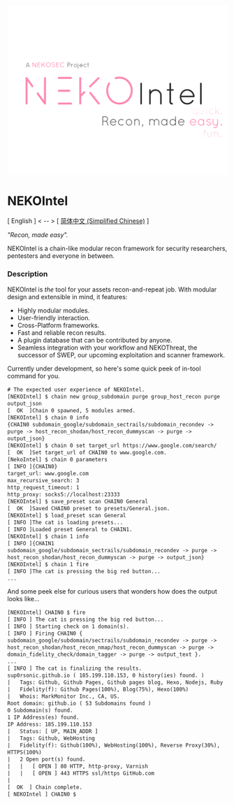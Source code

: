 ![NEKOIntel Logo](nekointel-logo.png)

# NEKOIntel

[ English ] < -- > [ [简体中文 (Simplified Chinese)](README_cn.md) ]

*"Recon, made easy".*

NEKOIntel is a chain-like modular recon framework for security researchers, pentesters and everyone in between.

### Description

NEKOIntel is *the* tool for your assets recon-and-repeat job. With modular design and extensible in mind, it features:

- Highly modular modules.
- User-friendly interaction.
- Cross-Platform frameworks.
- Fast and reliable recon results.
- A plugin database that can be contributed by anyone.
- Seamless integration with your workflow and NEKOThreat, the successor of SWEP, our upcoming exploitation and scanner framework.

Currently under development, so here's some quick peek of in-tool command for you.

```
# The expected user experience of NEKOIntel.
[NEKOIntel] $ chain new group_subdomain purge group_host_recon purge output_json
[  OK  ]Chain 0 spawned, 5 modules armed.
[NEKOIntel] $ chain 0 info
{CHAIN0 subdomain_google/subdomain_sectrails/subdomain_recondev -> purge -> host_recon_shodan/host_recon_dummyscan -> purge -> output_json}
[NEKOIntel] $ chain 0 set target_url https://www.google.com/search/
[  OK  ]Set target_url of CHAIN0 to www.google.com.
[NekoIntel] $ chain 0 parameters
[ INFO ]{CHAIN0}
target_url: www.google.com
max_recursive_search: 3
http_request_timeout: 1
http_proxy: socks5://localhost:23333
[NEKOIntel] $ save_preset scan CHAIN0 General
[  OK  ]Saved CHAIN0 preset to presets/General.json.
[NEKOIntel] $ load_preset scan General
[ INFO ]The cat is loading presets...
[ INFO ]Loaded preset General to CHAIN1.
[NEKOIntel] $ chain 1 info
[ INFO ]{CHAIN1 subdomain_google/subdomain_sectrails/subdomain_recondev -> purge -> host_recon_shodan/host_recon_dummyscan -> purge -> output_json}
[NEKOIntel] $ chain 1 fire
[ INFO ]The cat is pressing the big red button...
...
```

And some peek else for curious users that wonders how does the output looks like...

```
[NEKOIntel] CHAIN0 $ fire
[ INFO ] The cat is pressing the big red button...
[ INFO ] Starting check on 1 domain(s).
[ INFO ] Firing CHAIN0 { subdomain_google/subdomain/sectrails/subdomain_recondev -> purge -> host_recon_shodan/host_recon_nmap/host_recon_dummyscan -> purge -> domain_fidelity_check/domain_tagger -> purge -> output_text }.
...
[ INFO ] The cat is finalizing the results.
sup0rsonic.github.io ( 185.199.110.153, 0 history(ies) found. )
|   Tags: Github, Github Pages, Github pages blog, Hexo, Nodejs, Ruby
|   Fidelity(f): Github Pages(100%), Blog(75%), Hexo(100%)	
|	Whois: MarkMonitor Inc., CA, US.
Root domain: github.io ( 53 Subdomains found )
0 Subdomain(s) found.
1 IP Address(es) found.
IP Address: 185.199.110.153
|	Status: [ UP, MAIN_ADDR ]
|	Tags: Github, WebHosting
|	Fidelity(f): Github(100%), WebHosting(100%), Reverse Proxy(30%), HTTPS(100%)
|	2 Open port(s) found.
|	|   [ OPEN ] 80 HTTP, http-proxy, Varnish
|	|   [ OPEN ] 443 HTTPS ssl/https GitHub.com
|
[  OK  ] Chain complete.
[ NEKOIntel ] CHAIN0 $
```

